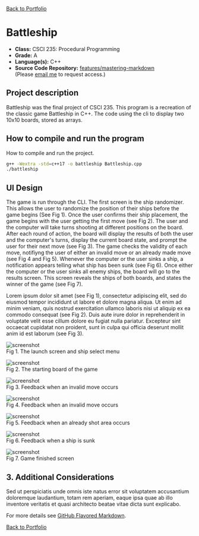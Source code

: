 [Back to Portfolio](./)

Battleship
===============

-   **Class:** CSCI 235: Procedural Programming
-   **Grade:** A
-   **Language(s):** C++
-   **Source Code Repository:** [features/mastering-markdown](https://guides.github.com/features/mastering-markdown/)  
    (Please [email me](mailto:jpingalls@csustudent.net?subject=GitHub%20Access) to request access.)

## Project description

Battleship was the final project of CSCI 235. This program is a recreation of the classic game Battleship in C++. The code using the cli to display two 10x10 boards, stored as arrays.

## How to compile and run the program

How to compile and run the project.

```bash
g++ -Wextra -std=c++17 -o battleship Battleship.cpp
./battleship
```

## UI Design

The game is run through the CLI. The first screen is the ship randomizer. This allows the user to randomize the position of their ships before the game begins (See Fig 1). Once the user confirms their ship placement, the game begins with the user getting the first move (see Fig 2). The user and the computer will take turns shooting at different positions on the board. After each round of action, the board will display the results of both the user and the computer's turns, display the current board state, and prompt the user for their next move (see Fig 3). The game checks the validity of each move, notifiyng the user of either an invalid move or an already made move (see Fig 4 and Fig 5). Whenever the computer or the user sinks a ship, a notification appears telling what ship has been sunk (see Fig 6). Once either the computer or the user sinks all enemy ships, the board will go to the results screen. This screen reveals the ships of both boards, and states the winner of the game (see Fig 7).

Lorem ipsum dolor sit amet (see Fig 1), consectetur adipiscing elit, sed do eiusmod tempor incididunt ut labore et dolore magna aliqua. Ut enim ad minim veniam, quis nostrud exercitation ullamco laboris nisi ut aliquip ex ea commodo consequat (see Fig 2). Duis aute irure dolor in reprehenderit in voluptate velit esse cillum dolore eu fugiat nulla pariatur. Excepteur sint occaecat cupidatat non proident, sunt in culpa qui officia deserunt mollit anim id est laborum (see Fig 3).

![screenshot](battleship/battle_shipselect.png)  
Fig 1. The launch screen and ship select menu

![screenshot](battleship/battle_startingboard.png)  
Fig 2. The starting board of the game

![screenshot](battleship/battle_default.png)  
Fig 3. Feedback when an invalid move occurs

![screenshot](battleship/battle_invalid.png)  
Fig 4. Feedback when an invalid move occurs

![screenshot](battleship/battle_alreadyshot.png)  
Fig 5. Feedback when an already shot area occurs

![screenshot](battleship/battle_sunk.png)  
Fig 6. Feedback when a ship is sunk

![screenshot](battleship/battle_win.png)  
Fig 7. Game finished screen

## 3. Additional Considerations

Sed ut perspiciatis unde omnis iste natus error sit voluptatem accusantium doloremque laudantium, totam rem aperiam, eaque ipsa quae ab illo inventore veritatis et quasi architecto beatae vitae dicta sunt explicabo. 

For more details see [GitHub Flavored Markdown](https://guides.github.com/features/mastering-markdown/).

[Back to Portfolio](./)
